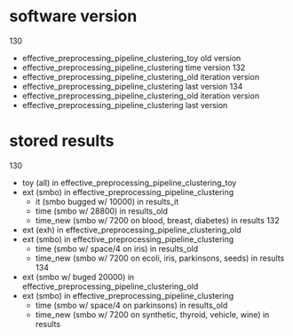 # software version
130
  - effective_preprocessing_pipeline_clustering_toy old version
  - effective_preprocessing_pipeline_clustering time version
132
  - effective_preprocessing_pipeline_clustering_old iteration version
  - effective_preprocessing_pipeline_clustering last version
134
  - effective_preprocessing_pipeline_clustering_old iteration version
  - effective_preprocessing_pipeline_clustering last version

# stored results
130
  - toy (all) in effective_preprocessing_pipeline_clustering_toy
  - ext (smbo) in effective_preprocessing_pipeline_clustering
    - it (smbo bugged w/ 10000) in results_it
    - time (smbo w/ 28800) in results_old
    - time_new (smbo w/ 7200 on blood, breast, diabetes) in results
132
  - ext (exh) in effective_preprocessing_pipeline_clustering_old
  - ext (smbo) in effective_preprocessing_pipeline_clustering
    - time (smbo w/ space/4 on iris) in results_old
    - time_new (smbo w/ 7200 on ecoli, iris, parkinsons, seeds) in results
134
  - ext (smbo w/ buged 20000) in effective_preprocessing_pipeline_clustering_old
  - ext (smbo) in effective_preprocessing_pipeline_clustering
    - time (smbo w/ space/4 on parkinsons) in results_old
    - time_new (smbo w/ 7200 on synthetic, thyroid, vehicle, wine) in results